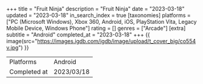+++
title = "Fruit Ninja"
description = "Fruit Ninja"
date = "2023-03-18"
updated = "2023-03-18"
in_search_index = true
[taxonomies]
platforms = ["PC (Microsoft Windows), Xbox 360, Android, iOS, PlayStation Vita, Legacy Mobile Device, Windows Phone"]
rating = []
genres = ["Arcade"]
[extra]
subtitle = "Android"
completed_at = "2023-03-18"
+++
{{ image(src="https://images.igdb.com/igdb/image/upload/t_cover_big/co554v.jpg") }}

|              |            |
| ------------ | ---------- |
| Platforms    | Android |
| Completed at | 2023/03/18 |


